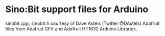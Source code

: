 # Sino:Bit support files for Arduino
sinobit.cpp, sinobit.h courtesy of Dave Astels (Twitter @DAstels)
Adafruit files from Adafruit GFX and Adafruit HT1632 Arduino Libraries.

